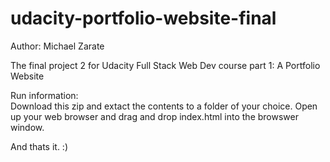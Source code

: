 # udacity-portfolio-website-final
Author:  Michael Zarate


The final project 2 for Udacity Full Stack Web Dev course part 1:
A Portfolio Website


Run information:  
Download this zip and extact the contents to a folder of your choice.
Open up your web browser and drag and drop index.html into the browswer window.

And thats it.  :)